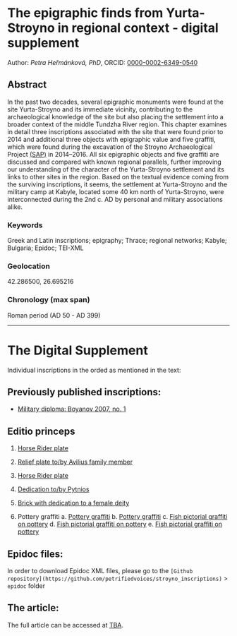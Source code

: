 
# The epigraphic finds from Yurta-Stroyno in regional context - digital supplement

Author: *Petra Heřmánková, PhD*, ORCID: [0000-0002-6349-0540](https://orcid.org/0000-0002-6349-0540)

## Abstract
In the past two decades, several epigraphic monuments were found at the site Yurta-Stroyno and its immediate vicinity, contributing to the archaeological knowledge of the site but also placing the settlement into a broader context of the middle Tundzha River region. This chapter examines in detail three inscriptions associated with the site that were found prior to 2014 and additional three objects with epigraphic value and five graffiti, which were found during the excavation of the Stroyno Archaeological Project [(SAP)](https://ukar.ff.cuni.cz/cs/veda-a-vyzkum/projekty/balkan-a-egejska-oblast/strojno/) in 2014–2016. All six epigraphic objects and five graffiti are discussed and compared with known regional parallels, further improving our understanding of the character of the Yurta-Stroyno settlement and its links to other sites in the region. Based on the textual evidence coming from the surviving inscriptions, it seems, the settlement at Yurta-Stroyno and the military camp at Kabyle, located some 40 km north of Yurta-Stroyno, were interconnected during the 2nd c. AD by personal and military associations alike.

### Keywords
Greek and Latin inscriptions; epigraphy; Thrace; regional networks; Kabyle; Bulgaria; Epidoc; TEI-XML

### Geolocation
42.286500, 26.695216

### Chronology (max span)
Roman period (AD 50 - AD 399)

------------------
# The Digital Supplement

Individual inscriptions in the orded as mentioned in the text:

## Previously published inscriptions:

- [Military diploma: Boyanov 2007, no. 1](https://petrifiedvoices.github.io/stroyno_inscriptions/html/Boyanov2007_1.html)

## Editio princeps 

1. [Horse Rider plate](https://petrifiedvoices.github.io/stroyno_inscriptions/html/Hermankova2020_1.html)

2. [Relief plate to/by Avilius family member](https://petrifiedvoices.github.io/stroyno_inscriptions/html/Hermankova2020_2.html)

3. [Horse Rider plate](https://petrifiedvoices.github.io/stroyno_inscriptions/html/Hermankova2020_3.html)

4. [Dedication to/by Pytnios](https://petrifiedvoices.github.io/stroyno_inscriptions/html/Hermankova2020_4.html)

5. [Brick with dedication to a female deity](https://petrifiedvoices.github.io/stroyno_inscriptions/html/Hermankova2020_5.html)

6. Pottery graffiti
	a. [Pottery graffiti](https://petrifiedvoices.github.io/stroyno_inscriptions/html/Hermankova2020_6_a.html)
	b. [Pottery graffiti](https://petrifiedvoices.github.io/stroyno_inscriptions/html/Hermankova2020_6_b.html)
	c. [Fish pictorial graffiti on pottery](https://petrifiedvoices.github.io/stroyno_inscriptions/html/Hermankova2020_6_c.html)
	d. [Fish pictorial graffiti on pottery](https://petrifiedvoices.github.io/stroyno_inscriptions/html/Hermankova2020_6_d.html)
	e. [Fish pictorial graffiti on pottery](https://petrifiedvoices.github.io/stroyno_inscriptions/html/Hermankova2020_6_e.html)

## Epidoc files: 
In order to download Epidoc XML files, please go to the ```[Github repository](https://github.com/petrifiedvoices/stroyno_inscriptions)``` > ```epidoc``` folder

## The article: 
The full article can be accessed at [TBA]().

